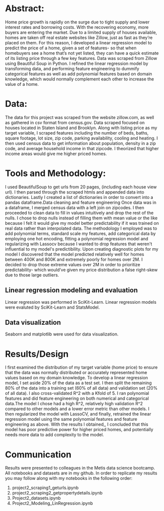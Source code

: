 # Abstract:
Home price growth is rapidly on the surge due to tight supply and lower interest rates and borrowing costs. With the recovering economy, more buyers are entering the market. Due to a limited supply of houses available, homes are taken off real estate websites like Zillow, just as fast as they’re placed on them. For this reason, I developed a linear regression model to predict the price of a home, given a set of features- so that when homebuyers see a home that’s not yet listed, they can have a quick estimate of its listing price through a few key features.
Data was scraped from Zillow using Beautiful Soup in Python. I refined the linear regression model by transforming data, and performing feature engineering to dummify categorical features as well as add polynomial features based on domain knowledge, which would normally complement each other to increase the value of a home. 

# Data:
The data for this project was scraped from the website zillow.com, as well as gathered in csv format from census.gov. Data scraped focused on houses located in Staten Island and Brooklyn. Along with listing price as my target variable, I scraped features including the number of beds, baths, square footage, lot size, zip code, parking availability, cooling and heating. I then used census data to get information about population, density in a zip code, and average household income in that zipcode. I theorized that higher income areas would give me higher priced homes.

# Tools and Methodology: 
I used BeautifulSoup to get urls from 20 pages, (including each house view url). I then parsed through the scraped htmls and appended data into dictionaries. Lastly I created a list of dictionaries in order to convert into a pandas dataframe.Data cleaning and feature engineering
Once data was in a dataframe, I merged census data with a left join on zipcodes. I then proceeded to clean data to fill in values intuitively and drop the rest of the nulls. I chose to drop nulls instead of filling them with mean value or the like because I felt it would give my model better predictability if it was trained on real data rather than interpolated data.
The methodology I employed was to add polynomial terms, standard scale my features, add categorical data by employing one hot encoding, fitting a polynomial regression model and regularizing with Lassocv because I wanted to drop features that weren't influential to my model's predictibility.
Upon creating diagnostic plots for my model I discovered that the model predicted relatively well for homes between 400K and 800K and extremely poorly for homes over 2M. I decided to drop those extreme values over 2M in order to prioritize predictability- which would’ve given my price distribution a false right-skew due to those large outliers.

## Linear regression modeling and evaluation
Linear regression was performed in SciKit-Learn. Linear regression models were evaluted by SciKit-Learn and StatsModel.

## Data visualization
Seaborn and matplotlib were used for data visualization.

# Results/Design
I first examined the distribution of my target variable (home price) to ensure that the data was normally distributed or accurately represented home values based on my domain knowledge. To develop a linear regression model, I set aside 20% of the data as a test set. I then split the remaining 80% of the data into a training set (60% of all data) and validation set (20% of all data). I also cross-validated R^2 with a Kfold of 5. I ran polynomial features and did feature engineering on both numerical and categorical data.The model I chose had a high R^2, relatively high validation R^2 compared to other models and a lower error metric than other models. I then regularized the model with LassoCV, and finally, retrained the linear regression model using the same polynomial features and feature engineering as above.
With the results I obtained,, I concluded that this model has poor predictive power for higher priced homes, and potentially needs more data to add complexity to the model.

# Communication
Results were presented to colleagues in the Metis data science bootcamp. All notebooks and datasets are in my github. In order to replicate my results you may follow along with my notebooks in the following order: 
1. project2_scraping1_geturls.ipynb
2. project2_scraping2_getpropertydetails.ipynb
3. Project2_datasets.ipynb
4. Project2_Modeling_LinRegression.ipynb

